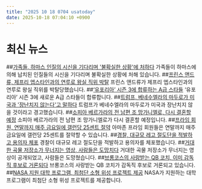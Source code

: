 ```yaml
---
title: "2025 10 18 0704 usatoday"
date: 2025-10-18 07:04:10 +0900
---
```


# 최신 뉴스

##[가족들, 하마스 인질의 시신을 기다리며 '불확실한 상황'에 처하다](https://www.usatoday.com/story/news/politics/2025/10/17/american-hostages-hamas-remains-missing/86754150007/)
 가족들이 하마스에 의해 납치된 인질들의 시신을 기다리며 불확실한 상황에 처해 있습니다.
##[프린스 앤드류, 제프리 엡스타인과의 연루로 왕실 직위 박탈](https://www.usatoday.com/story/entertainment/celebrities/2025/10/17/prince-andrew-royal-titles-epstein/86750939007/)
 프린스 앤드류가 제프리 엡스타인과의 연루로 왕실 직위를 박탈당했습니다.
##[‘유포리아’ 시즌 3에 합류하는 A급 스타들](https://www.usatoday.com/story/entertainment/tv/2025/10/17/euphoria-season-3-cast-additions/86748364007/)
 ‘유포리아’ 시즌 3에 새로운 A급 스타들이 합류합니다.
##[트럼프, 베네수엘라의 마두로가 미국과 '장난치지 않는다'고 말하다](https://www.usatoday.com/story/news/politics/2025/10/17/trump-venezuela-maduro-offers-united-states-boat-attacks/86751608007/)
 트럼프가 베네수엘라의 마두로가 미국과 장난치지 않을 것이라고 경고했습니다.
##[소피아 베르가라의 전 남편 조 망가니엘로, 다시 결혼할 예정](https://www.usatoday.com/story/entertainment/celebrities/2025/10/17/joe-manganiello-engaged-caitlin-oconnor-sofia-vergara/86751779007/)
 소피아 베르가라의 전 남편 조 망가니엘로가 다시 결혼할 예정입니다.
##[프라임 회원, 연말까지 매주 금요일에 갤런당 25센트 절약](https://www.usatoday.com/story/shopping/2025/10/17/amazon-bonus-fuel-savings-every-friday-through-end-of-year-2025/86748664007/)
 아마존 프라임 회원들은 연말까지 매주 금요일에 갤런당 25센트를 절약할 수 있습니다.
##[경찰, 대규모 레고 절도단을 적발하고 용의자 체포](https://www.usatoday.com/story/news/nation/2025/10/17/stolen-legos-theft-ring-bust-california/86746900007/)
 경찰이 대규모 레고 절도단을 적발하고 용의자를 체포했습니다.
##[거대한 곡물 저장소가 무너지는 영상, 사람들은 도망치다](https://www.usatoday.com/story/news/nation/2025/10/16/video-grain-bin-collapsing-indiana/86723528007/)
 거대한 곡물 저장소가 무너지는 영상이 공개되었고, 사람들은 도망쳤습니다.
##[브롱코스의 사랑받는 QB 코치, 이미 감독직 후보로 거론되다](https://www.usatoday.com/story/sports/nfl/broncos/2025/10/17/nfl-rumors-broncos-davis-webb-head-coach-job/86730408007/)
 브롱코스의 사랑받는 QB 코치가 감독직 후보로 거론되고 있습니다.
##[NASA 지원 대학 프로그램, 최첨단 소형 위성 프로젝트 제공](https://www.usatoday.com/story/studiog/life/2025/10/17/nasa-supported-university-programs-small-satellite-projects/85761946007/)
 NASA가 지원하는 대학 프로그램이 최첨단 소형 위성 프로젝트를 제공합니다.